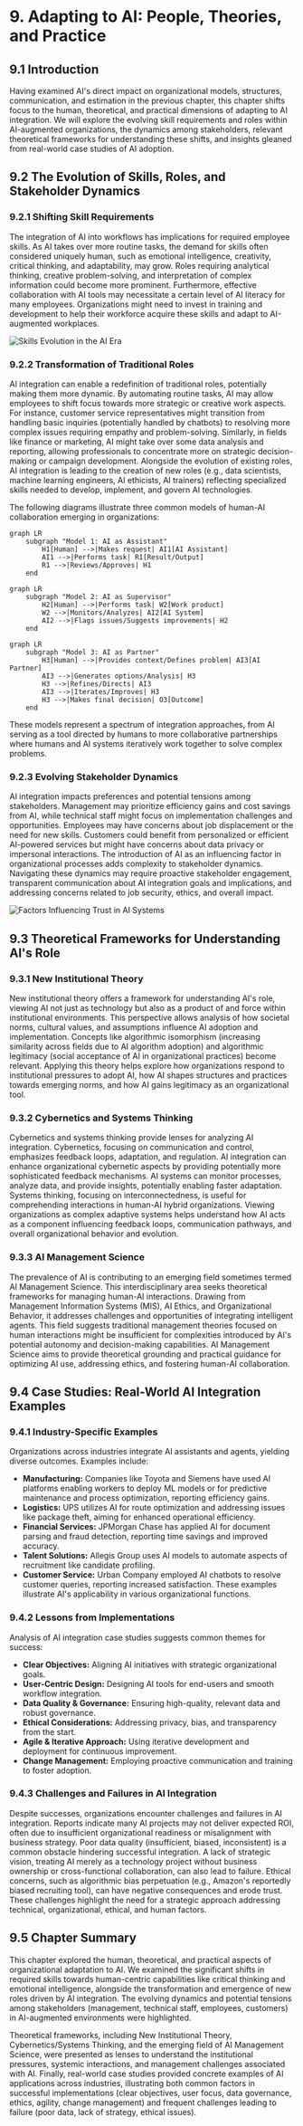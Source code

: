 # 9. Adapting to AI: People, Theories, and Practice

## 9.1 Introduction

Having examined AI's direct impact on organizational models, structures, communication, and estimation in the previous chapter, this chapter shifts focus to the human, theoretical, and practical dimensions of adapting to AI integration. We will explore the evolving skill requirements and roles within AI-augmented organizations, the dynamics among stakeholders, relevant theoretical frameworks for understanding these shifts, and insights gleaned from real-world case studies of AI adoption.

## 9.2 The Evolution of Skills, Roles, and Stakeholder Dynamics

### 9.2.1 Shifting Skill Requirements

The integration of AI into workflows has implications for required employee skills. As AI takes over more routine tasks, the demand for skills often considered uniquely human, such as emotional intelligence, creativity, critical thinking, and adaptability, may grow. Roles requiring analytical thinking, creative problem-solving, and interpretation of complex information could become more prominent. Furthermore, effective collaboration with AI tools may necessitate a certain level of AI literacy for many employees. Organizations might need to invest in training and development to help their workforce acquire these skills and adapt to AI-augmented workplaces.

![Skills Evolution in the AI Era](../images/skills-evolution-ai-era.svg)

### 9.2.2 Transformation of Traditional Roles

AI integration can enable a redefinition of traditional roles, potentially making them more dynamic. By automating routine tasks, AI may allow employees to shift focus towards more strategic or creative work aspects. For instance, customer service representatives might transition from handling basic inquiries (potentially handled by chatbots) to resolving more complex issues requiring empathy and problem-solving. Similarly, in fields like finance or marketing, AI might take over some data analysis and reporting, allowing professionals to concentrate more on strategic decision-making or campaign development. Alongside the evolution of existing roles, AI integration is leading to the creation of new roles (e.g., data scientists, machine learning engineers, AI ethicists, AI trainers) reflecting specialized skills needed to develop, implement, and govern AI technologies.

The following diagrams illustrate three common models of human-AI collaboration emerging in organizations:

```mermaid
graph LR
    subgraph "Model 1: AI as Assistant"
        H1[Human] -->|Makes request| AI1[AI Assistant]
        AI1 -->|Performs task| R1[Result/Output]
        R1 -->|Reviews/Approves| H1
    end
```

```mermaid
graph LR
    subgraph "Model 2: AI as Supervisor"
        H2[Human] -->|Performs task| W2[Work product]
        W2 -->|Monitors/Analyzes| AI2[AI System]
        AI2 -->|Flags issues/Suggests improvements| H2
    end
```

```mermaid
graph LR
    subgraph "Model 3: AI as Partner"
        H3[Human] -->|Provides context/Defines problem| AI3[AI Partner]
        AI3 -->|Generates options/Analysis| H3
        H3 -->|Refines/Directs| AI3
        AI3 -->|Iterates/Improves| H3
        H3 -->|Makes final decision| O3[Outcome]
    end
```

These models represent a spectrum of integration approaches, from AI serving as a tool directed by humans to more collaborative partnerships where humans and AI systems iteratively work together to solve complex problems.

### 9.2.3 Evolving Stakeholder Dynamics

AI integration impacts preferences and potential tensions among stakeholders. Management may prioritize efficiency gains and cost savings from AI, while technical staff might focus on implementation challenges and opportunities. Employees may have concerns about job displacement or the need for new skills. Customers could benefit from personalized or efficient AI-powered services but might have concerns about data privacy or impersonal interactions. The introduction of AI as an influencing factor in organizational processes adds complexity to stakeholder dynamics. Navigating these dynamics may require proactive stakeholder engagement, transparent communication about AI integration goals and implications, and addressing concerns related to job security, ethics, and overall impact.

![Factors Influencing Trust in AI Systems](../images/trust-in-ai-systems.svg)

## 9.3 Theoretical Frameworks for Understanding AI's Role

### 9.3.1 New Institutional Theory

New institutional theory offers a framework for understanding AI's role, viewing AI not just as technology but also as a product of and force within institutional environments. This perspective allows analysis of how societal norms, cultural values, and assumptions influence AI adoption and implementation. Concepts like algorithmic isomorphism (increasing similarity across fields due to AI algorithm adoption) and algorithmic legitimacy (social acceptance of AI in organizational practices) become relevant. Applying this theory helps explore how organizations respond to institutional pressures to adopt AI, how AI shapes structures and practices towards emerging norms, and how AI gains legitimacy as an organizational tool.

### 9.3.2 Cybernetics and Systems Thinking

Cybernetics and systems thinking provide lenses for analyzing AI integration. Cybernetics, focusing on communication and control, emphasizes feedback loops, adaptation, and regulation. AI integration can enhance organizational cybernetic aspects by providing potentially more sophisticated feedback mechanisms. AI systems can monitor processes, analyze data, and provide insights, potentially enabling faster adaptation. Systems thinking, focusing on interconnectedness, is useful for comprehending interactions in human-AI hybrid organizations. Viewing organizations as complex adaptive systems helps understand how AI acts as a component influencing feedback loops, communication pathways, and overall organizational behavior and evolution.

### 9.3.3 AI Management Science

The prevalence of AI is contributing to an emerging field sometimes termed AI Management Science. This interdisciplinary area seeks theoretical frameworks for managing human-AI interactions. Drawing from Management Information Systems (MIS), AI Ethics, and Organizational Behavior, it addresses challenges and opportunities of integrating intelligent agents. This field suggests traditional management theories focused on human interactions might be insufficient for complexities introduced by AI's potential autonomy and decision-making capabilities. AI Management Science aims to provide theoretical grounding and practical guidance for optimizing AI use, addressing ethics, and fostering human-AI collaboration.

## 9.4 Case Studies: Real-World AI Integration Examples

### 9.4.1 Industry-Specific Examples

Organizations across industries integrate AI assistants and agents, yielding diverse outcomes. Examples include:
*   **Manufacturing:** Companies like Toyota and Siemens have used AI platforms enabling workers to deploy ML models or for predictive maintenance and process optimization, reporting efficiency gains.
*   **Logistics:** UPS utilizes AI for route optimization and addressing issues like package theft, aiming for enhanced operational efficiency.
*   **Financial Services:** JPMorgan Chase has applied AI for document parsing and fraud detection, reporting time savings and improved accuracy.
*   **Talent Solutions:** Allegis Group uses AI models to automate aspects of recruitment like candidate profiling.
*   **Customer Service:** Urban Company employed AI chatbots to resolve customer queries, reporting increased satisfaction.
These examples illustrate AI's applicability in various organizational functions.

### 9.4.2 Lessons from Implementations

Analysis of AI integration case studies suggests common themes for success:
*   **Clear Objectives:** Aligning AI initiatives with strategic organizational goals.
*   **User-Centric Design:** Designing AI tools for end-users and smooth workflow integration.
*   **Data Quality & Governance:** Ensuring high-quality, relevant data and robust governance.
*   **Ethical Considerations:** Addressing privacy, bias, and transparency from the start.
*   **Agile & Iterative Approach:** Using iterative development and deployment for continuous improvement.
*   **Change Management:** Employing proactive communication and training to foster adoption.

### 9.4.3 Challenges and Failures in AI Integration

Despite successes, organizations encounter challenges and failures in AI integration. Reports indicate many AI projects may not deliver expected ROI, often due to insufficient organizational readiness or misalignment with business strategy. Poor data quality (insufficient, biased, inconsistent) is a common obstacle hindering successful integration. A lack of strategic vision, treating AI merely as a technology project without business ownership or cross-functional collaboration, can also lead to failure. Ethical concerns, such as algorithmic bias perpetuation (e.g., Amazon's reportedly biased recruiting tool), can have negative consequences and erode trust. These challenges highlight the need for a strategic approach addressing technical, organizational, ethical, and human factors.

## 9.5 Chapter Summary

This chapter explored the human, theoretical, and practical aspects of organizational adaptation to AI. We examined the significant shifts in required skills towards human-centric capabilities like critical thinking and emotional intelligence, alongside the transformation and emergence of new roles driven by AI integration. The evolving dynamics and potential tensions among stakeholders (management, technical staff, employees, customers) in AI-augmented environments were highlighted.

Theoretical frameworks, including New Institutional Theory, Cybernetics/Systems Thinking, and the emerging field of AI Management Science, were presented as lenses to understand the institutional pressures, systemic interactions, and management challenges associated with AI. Finally, real-world case studies provided concrete examples of AI applications across industries, illustrating both common factors in successful implementations (clear objectives, user focus, data governance, ethics, agility, change management) and frequent challenges leading to failure (poor data, lack of strategy, ethical issues). 
